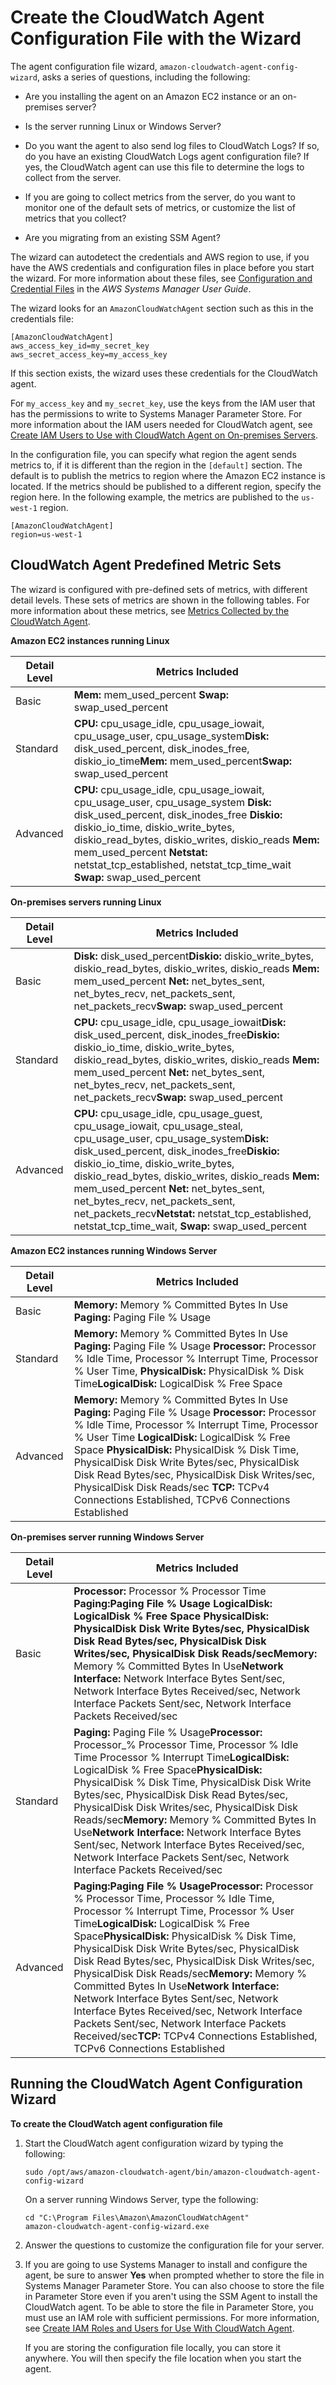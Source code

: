 # Create the CloudWatch Agent Configuration File with the Wizard<a name="create-cloudwatch-agent-configuration-file-wizard"></a>

The agent configuration file wizard, `amazon-cloudwatch-agent-config-wizard`, asks a series of questions, including the following:

+ Are you installing the agent on an Amazon EC2 instance or an on\-premises server?

+ Is the server running Linux or Windows Server?

+ Do you want the agent to also send log files to CloudWatch Logs? If so, do you have an existing CloudWatch Logs agent configuration file? If yes, the CloudWatch agent can use this file to determine the logs to collect from the server\.

+ If you are going to collect metrics from the server, do you want to monitor one of the default sets of metrics, or customize the list of metrics that you collect?

+ Are you migrating from an existing SSM Agent?

The wizard can autodetect the credentials and AWS region to use, if you have the AWS credentials and configuration files in place before you start the wizard\. For more information about these files, see [ Configuration and Credential Files](http://docs.aws.amazon.com/cli/latest/userguide/cli-config-files.html) in the *AWS Systems Manager User Guide*\.

The wizard looks for an `AmazonCloudWatchAgent` section such as this in the credentials file:

```
[AmazonCloudWatchAgent]
aws_access_key_id=my_secret_key
aws_secret_access_key=my_access_key
```

If this section exists, the wizard uses these credentials for the CloudWatch agent\.

For `my_access_key` and `my_secret_key`, use the keys from the IAM user that has the permissions to write to Systems Manager Parameter Store\. For more information about the IAM users needed for CloudWatch agent, see [Create IAM Users to Use with CloudWatch Agent on On\-premises Servers](create-iam-roles-for-cloudwatch-agent.md#create-iam-roles-for-cloudwatch-agent-users)\.

In the configuration file, you can specify what region the agent sends metrics to, if it is different than the region in the `[default]` section\. The default is to publish the metrics to region where the Amazon EC2 instance is located\. If the metrics should be published to a different region, specify the region here\. In the following example, the metrics are published to the `us-west-1` region\.

```
[AmazonCloudWatchAgent]
region=us-west-1
```

## CloudWatch Agent Predefined Metric Sets<a name="cloudwatch-agent-preset-metrics"></a>

The wizard is configured with pre\-defined sets of metrics, with different detail levels\. These sets of metrics are shown in the following tables\. For more information about these metrics, see [Metrics Collected by the CloudWatch Agent](CW_Support_For_AWS.md#metrics-collected-by-CloudWatch-agent)\. 

**Amazon EC2 instances running Linux**


| Detail Level | Metrics Included | 
| --- | --- | 
|  Basic |  **Mem:** mem\_used\_percent **Swap:** swap\_used\_percent  | 
|  Standard |  **CPU:** cpu\_usage\_idle, cpu\_usage\_iowait, cpu\_usage\_user, cpu\_usage\_system**Disk:** disk\_used\_percent, disk\_inodes\_free, diskio\_io\_time**Mem:** mem\_used\_percent**Swap:** swap\_used\_percent  | 
|  Advanced |  **CPU:** cpu\_usage\_idle, cpu\_usage\_iowait, cpu\_usage\_user, cpu\_usage\_system **Disk:** disk\_used\_percent, disk\_inodes\_free **Diskio:** diskio\_io\_time, diskio\_write\_bytes, diskio\_read\_bytes, diskio\_writes, diskio\_reads **Mem:** mem\_used\_percent **Netstat:** netstat\_tcp\_established, netstat\_tcp\_time\_wait **Swap:** swap\_used\_percent  | 

**On\-premises servers running Linux**


| Detail Level | Metrics Included | 
| --- | --- | 
|  Basic |  **Disk:** disk\_used\_percent**Diskio:** diskio\_write\_bytes, diskio\_read\_bytes, diskio\_writes, diskio\_reads **Mem:** mem\_used\_percent **Net:** net\_bytes\_sent, net\_bytes\_recv, net\_packets\_sent, net\_packets\_recv**Swap:** swap\_used\_percent  | 
|  Standard |  **CPU:** cpu\_usage\_idle, cpu\_usage\_iowait**Disk:** disk\_used\_percent, disk\_inodes\_free**Diskio:** diskio\_io\_time, diskio\_write\_bytes, diskio\_read\_bytes, diskio\_writes, diskio\_reads **Mem:** mem\_used\_percent **Net:** net\_bytes\_sent, net\_bytes\_recv, net\_packets\_sent, net\_packets\_recv**Swap:** swap\_used\_percent  | 
|  Advanced |  **CPU:** cpu\_usage\_idle, cpu\_usage\_guest, cpu\_usage\_iowait, cpu\_usage\_steal, cpu\_usage\_user, cpu\_usage\_system**Disk:** disk\_used\_percent, disk\_inodes\_free**Diskio:** diskio\_io\_time, diskio\_write\_bytes, diskio\_read\_bytes, diskio\_writes, diskio\_reads  **Mem:** mem\_used\_percent **Net:** net\_bytes\_sent, net\_bytes\_recv, net\_packets\_sent, net\_packets\_recv**Netstat:** netstat\_tcp\_established, netstat\_tcp\_time\_wait, **Swap:** swap\_used\_percent  | 

**Amazon EC2 instances running Windows Server**


| Detail Level | Metrics Included | 
| --- | --- | 
|  Basic |  **Memory:** Memory % Committed Bytes In Use **Paging:** Paging File % Usage  | 
|  Standard |  **Memory:** Memory % Committed Bytes In Use **Paging:** Paging File % Usage **Processor:** Processor % Idle Time, Processor % Interrupt Time, Processor % User Time,  **PhysicalDisk:** PhysicalDisk % Disk Time**LogicalDisk:** LogicalDisk % Free Space  | 
|  Advanced |  **Memory:** Memory % Committed Bytes In Use **Paging:** Paging File % Usage **Processor:** Processor % Idle Time, Processor % Interrupt Time, Processor % User Time **LogicalDisk:** LogicalDisk % Free Space  **PhysicalDisk:** PhysicalDisk % Disk Time, PhysicalDisk Disk Write Bytes/sec, PhysicalDisk Disk Read Bytes/sec, PhysicalDisk Disk Writes/sec, PhysicalDisk Disk Reads/sec **TCP:** TCPv4 Connections Established, TCPv6 Connections Established   | 

**On\-premises server running Windows Server**


| Detail Level | Metrics Included | 
| --- | --- | 
|  Basic |  **Processor:** Processor % Processor Time **Paging:**Paging File % Usage **LogicalDisk:** LogicalDisk % Free Space **PhysicalDisk:** PhysicalDisk Disk Write Bytes/sec, PhysicalDisk Disk Read Bytes/sec, PhysicalDisk Disk Writes/sec, PhysicalDisk Disk Reads/sec**Memory:** Memory % Committed Bytes In Use**Network Interface:** Network Interface Bytes Sent/sec, Network Interface Bytes Received/sec, Network Interface Packets Sent/sec, Network Interface Packets Received/sec  | 
|  Standard |  **Paging:** Paging File % Usage**Processor:** Processor\_% Processor Time, Processor % Idle Time Processor % Interrupt Time**LogicalDisk:** LogicalDisk % Free Space**PhysicalDisk:** PhysicalDisk % Disk Time, PhysicalDisk Disk Write Bytes/sec, PhysicalDisk Disk Read Bytes/sec, PhysicalDisk Disk Writes/sec, PhysicalDisk Disk Reads/sec**Memory:** Memory % Committed Bytes In Use**Network Interface:** Network Interface Bytes Sent/sec, Network Interface Bytes Received/sec, Network Interface Packets Sent/sec, Network Interface Packets Received/sec   | 
|  Advanced |  **Paging:**Paging File % Usage**Processor:** Processor % Processor Time, Processor % Idle Time, Processor % Interrupt Time, Processor % User Time**LogicalDisk:** LogicalDisk % Free Space**PhysicalDisk:** PhysicalDisk % Disk Time, PhysicalDisk Disk Write Bytes/sec, PhysicalDisk Disk Read Bytes/sec, PhysicalDisk Disk Writes/sec, PhysicalDisk Disk Reads/sec**Memory:** Memory % Committed Bytes In Use**Network Interface:** Network Interface Bytes Sent/sec, Network Interface Bytes Received/sec, Network Interface Packets Sent/sec, Network Interface Packets Received/sec**TCP:** TCPv4 Connections Established, TCPv6 Connections Established  | 

## Running the CloudWatch Agent Configuration Wizard<a name="cloudwatch-agent-running-wizard"></a>

**To create the CloudWatch agent configuration file**

1. Start the CloudWatch agent configuration wizard by typing the following:

   ```
   sudo /opt/aws/amazon-cloudwatch-agent/bin/amazon-cloudwatch-agent-config-wizard
   ```

   On a server running Windows Server, type the following:

   ```
   cd "C:\Program Files\Amazon\AmazonCloudWatchAgent"
   amazon-cloudwatch-agent-config-wizard.exe
   ```

1. Answer the questions to customize the configuration file for your server\.

1. If you are going to use Systems Manager to install and configure the agent, be sure to answer **Yes** when prompted whether to store the file in Systems Manager Parameter Store\. You can also choose to store the file in Parameter Store even if you aren't using the SSM Agent to install the CloudWatch agent\. To be able to store the file in Parameter Store, you must use an IAM role with sufficient permissions\. For more information, see [Create IAM Roles and Users for Use With CloudWatch Agent](create-iam-roles-for-cloudwatch-agent.md)\.

   If you are storing the configuration file locally, you can store it anywhere\. You will then specify the file location when you start the agent\.